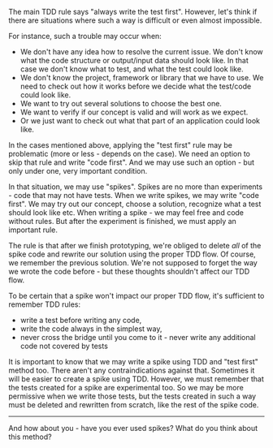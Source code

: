 The main TDD rule says "always write the test first".  However, let's think if there are situations where such a way is difficult or even almost impossible.

For instance, such a trouble may occur when:
- We don't have any idea how to resolve the current issue. We don't know what the code structure or output/input data should look like. In that case we don't know what to test, and what the test could look like.
- We don't know the project, framework or library that we have to use. We need to check out how it works before we decide what the test/code could look like.
- We want to try out several solutions to choose the best one.
- We want to verify if our concept is valid and will work as we expect.
- Or we just want to check out what that part of an application could look like.

In the cases mentioned above, applying the "test first" rule may be problematic (more or less - depends on the case). We need an option to skip that rule and write "code first". And we may use such an option - but only under one, very important condition.

In that situation, we may use "spikes". Spikes are no more than experiments - code that may not have tests. When we write spikes, we may write "code first". We may try out our concept, choose a solution, recognize what a test should look like etc. When writing a spike - we may feel free and code without rules. But after the experiment is finished, we must apply an important rule.

The rule is that after we finish prototyping, we're obliged to delete _all_ of the spike code and rewrite our solution using the proper TDD flow. Of course, we remember the previous solution. We're not supposed to forget the way we wrote the code before - but these thoughts shouldn't affect our TDD flow.

To be certain that a spike won't impact our proper TDD flow, it's sufficient to remember TDD rules:
- write a test before writing any code,
- write the code always in the simplest way,
- never cross the bridge until you come to it - never write any additional code not covered by tests

It is important to know that we may write a spike using TDD and "test first" method too. There aren't any contraindications against that. Sometimes it will be easier to create a spike using TDD. However, we must remember that the tests created for a spike are experimental too. So we may be more permissive when we write those tests, but the tests created in such a way must be deleted and rewritten from scratch, like the rest of the spike code.

---

And how about you - have you ever used spikes? What do you think about this method?